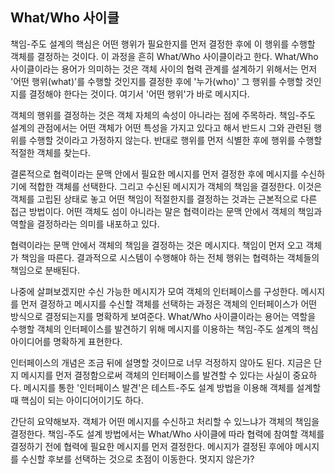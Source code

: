 ## What/Who 사이클
책임-주도 설계의 핵심은 어떤 행위가 필요한지를 먼저 결정한 후에 이 행위를 수행할 객체를 결정하는 것이다. 이 과정을 흔히 What/Who 사이클이라고 한다. What/Who 사이클이라는 용어가 의미하는 것은 객체 사이의 협력 관계를 설계하기 위해서는 먼저 '어떤 행위(what)'를 수행할 것인지를 결정한 후에 '누가(who)' 그 행위를 수행할 것인지를 결정해야 한다는 것이다. 여기서 '어떤 행위'가 바로 메시지다. 

객체의 행위를 결정하는 것은 객체 자체의 속성이 아니라는 점에 주목하라. 책임-주도 설계의 관점에서는 어떤 객체가 어떤 특성을 가지고 있다고 해서 반드시 그와 관련된 행위를 수행할 것이라고 가정하지 않는다. 반대로 행위를 먼저 식별한 후에 행위를 수행할 적절한 객체를 찾는다.

결론적으로 협력이라는 문맥 안에서 필요한 메시지를 먼저 결정한 후에 메시지를 수신하기에 적합한 객체를 선택한다. 그리고 수신된 메시지가 객체의 책임을 결정한다. 이것은 객체를 고립된 상태로 놓고 어떤 책임이 적절한지를 결정하는 것과는 근본적으로 다른 접근 방법이다. 어떤 객체도 섬이 아니라는 말은 협력이라는 문맥 안에서 객체의 책임과 역할을 결정하라는 의미를 내포하고 있다.

협력이라는 문맥 안에서 객체의 책임을 결정하는 것은 메시지다. 책임이 먼저 오고 객체가 책임을 따른다. 결과적으로 시스템이 수행해야 하는 전체 행위는 협력하는 객체들의 책임으로 분배된다.

나중에 살펴보겠지만 수신 가능한 메시지가 모여 객체의 인터페이스를 구성한다. 메시지를 먼저 결정하고 메시지를 수신할 객체를 선택하는 과정은 객체의 인터페이스가 어떤 방식으로 결정되는지를 명확하게 보여준다. What/Who 사이클이라는 용어는 역할을 수행할 객체의 인터페이스를 발견하기 위해 메시지를 이용하는 책임-주도 설계의 핵심 아이디어를 명확하게 표현한다.

인터페이스의 개념은 조금 뒤에 설명할 것이므로 너무 걱정하지 않아도 된다. 지금은 단지 메시지를 먼저 결정함으로써 객체의 인터페이스를 발견할 수 있다는 사실이 중요하다. 메시지를 통한 '인터페이스 발견'은 테스트-주도 설계 방법을 이용해 객체를 설계할 때 핵심이 되는 아이디어이기도 하다.

간단히 요약해보자. 객체가 어떤 메시지를 수신하고 처리할 수 있느냐가 객체의 책임을 결정한다. 책임-주도 설계 방법에서는 What/Who 사이클에 따라 협력에 참여할 객체를 결정하기 전에 협력에 필요한 메시지를 먼저 결정한다. 메시지가 결정된 후에야 메시지를 수신할 후보를 선택하는 것으로 초점이 이동한다. 멋지지 않은가?